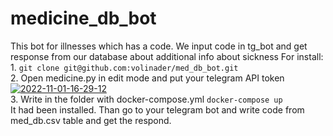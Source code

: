 # medicine_db_bot
This bot for illnesses which has a code. We input code in tg_bot and get response from our database about additional info about sickness
For install:
<br>1. `git clone git@github.com:volinader/med_db_bot.git`
<br>2. Open medicine.py in edit mode and put your telegram API token
<br><a href="https://imgbb.com/"><img src="https://i.ibb.co/C6W2q5d/2022-11-01-16-29-12.png" alt="2022-11-01-16-29-12" border="0"></a>
<br>3. Write in the folder with docker-compose.yml `docker-compose up`
<br>It had been installed. Than go to your telegram bot and write code from med_db.csv table and get the respond.
